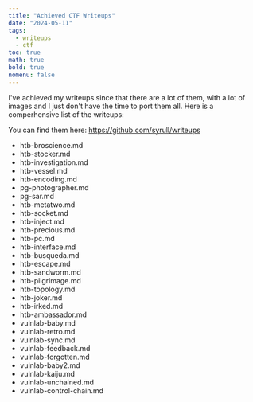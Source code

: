 ```yaml
---
title: "Achieved CTF Writeups"
date: "2024-05-11"
tags:
  - writeups
  - ctf
toc: true
math: true
bold: true
nomenu: false
---
```


I've achieved my writeups since that there are a lot of them, with a lot of images and I just don't have the time to port them all. Here is a comperhensive list of the writeups:

You can find them here: https://github.com/syrull/writeups

- htb-broscience.md
- htb-stocker.md
- htb-investigation.md
- htb-vessel.md
- htb-encoding.md
- pg-photographer.md
- pg-sar.md
- htb-metatwo.md
- htb-socket.md
- htb-inject.md
- htb-precious.md
- htb-pc.md
- htb-interface.md
- htb-busqueda.md
- htb-escape.md
- htb-sandworm.md
- htb-pilgrimage.md
- htb-topology.md
- htb-joker.md
- htb-irked.md
- htb-ambassador.md
- vulnlab-baby.md
- vulnlab-retro.md
- vulnlab-sync.md
- vulnlab-feedback.md
- vulnlab-forgotten.md
- vulnlab-baby2.md
- vulnlab-kaiju.md
- vulnlab-unchained.md
- vulnlab-control-chain.md